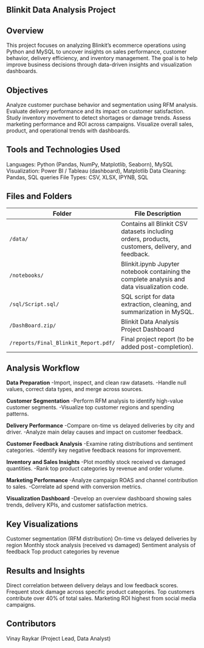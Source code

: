 ## Blinkit Data Analysis Project
## Overview
This project focuses on analyzing Blinkit’s ecommerce operations using Python and MySQL to uncover insights on sales performance, customer behavior, delivery efficiency, and inventory management. The goal is to help improve business decisions through data-driven insights and visualization dashboards.

## Objectives
Analyze customer purchase behavior and segmentation using RFM analysis.
Evaluate delivery performance and its impact on customer satisfaction.
Study inventory movement to detect shortages or damage trends.
Assess marketing performance and ROI across campaigns.
Visualize overall sales, product, and operational trends with dashboards.

## Tools and Technologies Used
Languages: Python (Pandas, NumPy, Matplotlib, Seaborn), MySQL
Visualization: Power BI / Tableau (dashboard), Matplotlib
Data Cleaning: Pandas, SQL queries
File Types: CSV, XLSX, IPYNB, SQL

## Files and Folders
| Folder | File	Description |
|---------|----------------|
|`/data/`	|Contains all Blinkit CSV datasets including orders, products, customers, delivery, and feedback.|
|`/notebooks/`|Blinkit.ipynb	Jupyter notebook containing the complete analysis and data visualization code.|
|`/sql/Script.sql/` |	SQL script for data extraction, cleaning, and summarization in MySQL.|
|`/DashBoard.zip/` | Blinkit Data Analysis Project Dashboard|
|`/reports/Final_Blinkit_Report.pdf/`|	Final project report (to be added post-completion).|

## Analysis Workflow
**Data Preparation**
-Import, inspect, and clean raw datasets.
-Handle null values, correct data types, and merge across sources.

**Customer Segmentation**
-Perform RFM analysis to identify high-value customer segments.
-Visualize top customer regions and spending patterns.

**Delivery Performance**
-Compare on-time vs delayed deliveries by city and driver.
-Analyze main delay causes and impact on customer feedback.

**Customer Feedback Analysis**
-Examine rating distributions and sentiment categories.
-Identify key negative feedback reasons for improvement.

**Inventory and Sales Insights**
-Plot monthly stock received vs damaged quantities.
-Rank top product categories by revenue and order volume.

**Marketing Performance**
-Analyze campaign ROAS and channel contribution to sales.
-Correlate ad spend with conversion metrics.

**Visualization Dashboard**
-Develop an overview dashboard showing sales trends, delivery KPIs, and customer satisfaction metrics.

## Key Visualizations
Customer segmentation (RFM distribution)
On-time vs delayed deliveries by region
Monthly stock analysis (received vs damaged)
Sentiment analysis of feedback
Top product categories by revenue

## Results and Insights
Direct correlation between delivery delays and low feedback scores.
Frequent stock damage across specific product categories.
Top customers contribute over 40% of total sales.
Marketing ROI highest from social media campaigns.

## Contributors
Vinay Raykar (Project Lead, Data Analyst)
